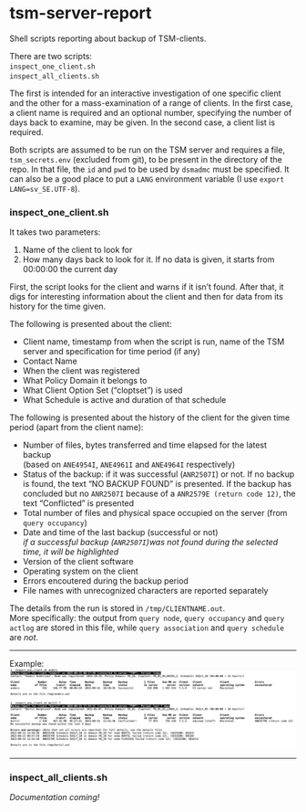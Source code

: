 # tsm-server-report
Shell scripts reporting about backup of TSM-clients.

There are two scripts:  
`inspect_one_client.sh`  
`inspect_all_clients.sh`

The first is intended for an interactive investigation of one specific client and the other for a mass-examination of a range of clients. In the first case, a client name is required and an optional number, specifying the number of days back to examine, may be given. In the second case, a client list is required.

Both scripts are assumed to be run on the TSM server and requires a file, `tsm_secrets.env` (excluded from git), to be present in the directory of the repo. In that file, the `id` and `pwd` to be used by `dsmadmc` must be specified. It can also be a good place to put a `LANG` environment variable (I use `export LANG=sv_SE.UTF-8`).

### inspect\_one\_client.sh
It takes two parameters:

  1. Name of the client to look for
  2. How many days back to look for it. If no data is given, it starts from 00:00:00 the current day

First, the script looks for the client and warns if it isn’t found. After that, it digs for interesting information about the client and then for data from its history for the time given. 

The following is presented about the client:

  * Client name, timestamp from when the script is run, name of the TSM server and specification for time period (if any)
  * Contact Name
  * When the client was registered
  * What Policy Domain it belongs to
  * What Client Option Set (“cloptset”) is used
  * What Schedule is active and duration of that schedule

The following is presented about the history of the client for the given time period (apart from the client name):

  * Number of files, bytes transferred and time elapsed for the latest backup  
(based on `ANE4954I`, `ANE4961I` and `ANE4964I` respectively)
  * Status of the backup: if it was successful (`ANR2507I`) or not. If no backup is found, the text “NO BACKUP FOUND” is presented. If the backup has concluded but no `ANR2507I` because of a `ANR2579E (return code 12)`, the text “Conflicted” is presented
  * Total number of files and physical space occupied on the server (from `query occupancy`)
  * Date and time of the last backup (successful or not)  
_if a successful backup (`ANR2507I`)was not found during the selected time, it will be highlighted_
  * Version of the client software
  * Operating system on the client
  * Errors encoutered during the backup period
  * File names with unrecognized characters are reported separately

The details from the run is stored in `/tmp/CLIENTNAME.out`.  
More specifically: the output from `query node`, `query occupancy` and `query actlog` are stored in this file, while `query association` and `query schedule` are _not_. 

-----

Example:  
![examples of inspect_one_client](examples_of_inspect_one_client.jpg)

-----

### inspect\_all\_clients.sh

_Documentation coming!_
